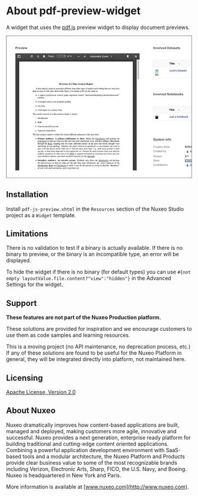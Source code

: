 # About **pdf-preview-widget**

A widget that uses the [pdf.js](https://mozilla.github.io/pdf.js/) preview widget to display document previews.

![](example.png)

## Installation

Install `pdf-js-preview.xhtml` in the `Resources` section of the Nuxeo Studio project as a `Widget` template.

## Limitations

There is no validation to test if a binary is actually available. If there is no binary to preview, or the binary is an incompatible type, an error will be displayed.

To hide the widget if there is no binary (for default types) you can use `#{not empty layoutValue.file.content?"view":"hidden"}` in the Advanced Settings for the widget.

## Support

**These features are not part of the Nuxeo Production platform.**

These solutions are provided for inspiration and we encourage customers to use them as code samples and learning resources.

This is a moving project (no API maintenance, no deprecation process, etc.) If any of these solutions are found to be useful for the Nuxeo Platform in general, they will be integrated directly into platform, not maintained here.

## Licensing

[Apache License, Version 2.0](http://www.apache.org/licenses/LICENSE-2.0)

## About Nuxeo

Nuxeo dramatically improves how content-based applications are built, managed and deployed, making customers more agile, innovative and successful. Nuxeo provides a next generation, enterprise ready platform for building traditional and cutting-edge content oriented applications. Combining a powerful application development environment with SaaS-based tools and a modular architecture, the Nuxeo Platform and Products provide clear business value to some of the most recognizable brands including Verizon, Electronic Arts, Sharp, FICO, the U.S. Navy, and Boeing. Nuxeo is headquartered in New York and Paris.

More information is available at [www.nuxeo.com](http://www.nuxeo.com).
